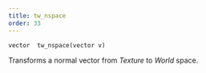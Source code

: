 ```yaml
---
title: tw_nspace
order: 33
---
```

`vector  tw_nspace(vector v)`

Transforms a normal vector from *Texture* to *World* space.

